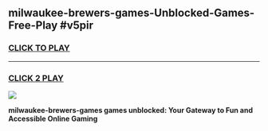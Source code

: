 
## milwaukee-brewers-games-Unblocked-Games-Free-Play #v5pir
<h3>
<a href="https://us.freeplayer.one?title=milwaukee-brewers-games&ref=9M">CLICK TO PLAY</a></h3>
<hr>

<h3>
<a href="https://us.freeplayer.one?title=milwaukee-brewers-games&ref=9M">CLICK 2 PLAY</a>
  
</h3>

<a href="https://us.freeplayer.one?title=milwaukee-brewers-games&ref=9M"><img src="https://clearcache.store/games.png"></a>


**milwaukee-brewers-games games unblocked: Your Gateway to Fun and Accessible Online Gaming**
